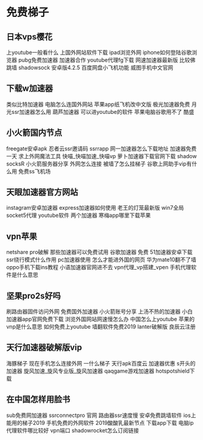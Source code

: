 # 免费梯子

## 日本vps樱花
上youtube一般看什么
上国外网站软件下载
ipad浏览外网
iphone如何登陆谷歌浏览器
pubg免费加速器
加速器合作
youtube代理fg下载
网速加速器最新版
比较佛跳墙
shadowsock 安卓版4.2.5
百度网盘小飞机功能
威图手机中文官网
## 下载w加速器
类似比特加速器
电脑怎么连国外网站
苹果app纸飞机改中文版
极光加速器免费
月光ssr加速器怎么用
葫芦加速器
可以进youtube的软件
苹果电脑谷歌用不了
酷盛
## 小火箭国内节点
freegate安卓apk
忍者云ssr邀请码
ssrrapp
网一加速器怎么下载地址
加速器免费一天
求上外网魔法工具
快喵_快喵加速_快喵vp
萝卜加速器下载官网下载
shadow socksR
小火箭服务器分享
外网怎么连接
被墙了怎么挂梯子
谷歌上网助手vip有什么用
免费ss飞机场
## 天眼加速器官方网站
instagram安卓加速器
express加速器如何使用
老王的灯笼最新版
win7全局socket5代理
youtube软件
两个加速器
寒梅app哪里下载苹果
## vpn苹果
netshare pro破解
那些加速器可以免费试用
谷歌加速器 免费
51加速器安卓下载
ssr绕行模式什么作用
pc加速器使用
怎么才能进外国的网页
华为mate10翻不了墙
oppo手机下载ins教程
小语加速器官网进不去
vpn代理_vp搭建_vpen
手机代理软件是什么意思
## 坚果pro2s好吗
刷路由器固件访问外网
免费国外加速器
小火箭账号分享
上汤不热的加速器
小白加速器app官网免费下载
浏览外国网站网速慢怎么办
中国怎么上youtube
苹果的vnp是什么意思
如何免费上youtube
墙翻软件免费2019
lanter破解版
良辰云注册
## 天行加速器破解版vip
海豚梯子
现在手机怎么连接外网
一什么梯子
天行apk百度云
加速器优惠
s开头的加速器
旋风加速_旋风专业版_旋风加速器
qaqgame游戏加速器
hotspotshield下载
## 在中国怎样用脸书
sub免费网加速器
ssrconnectpro 官网
路由器ssr速度慢
安卓免费跳墙软件
ios上能用的梯子2019
手机免费的外网软件
2019酸酸乳最新节点
下载app下载
电脑ip代理软件哪比较好
vpn端口
shadowrocket怎么订阅链接
